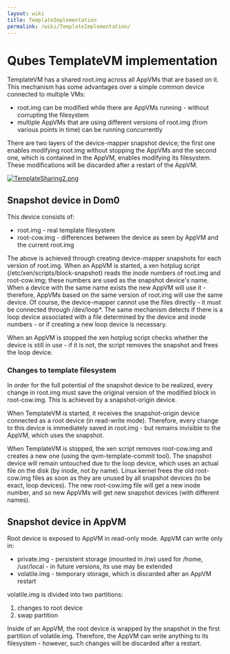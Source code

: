 ```yaml
---
layout: wiki
title: TemplateImplementation
permalink: /wiki/TemplateImplementation/
---
```


Qubes TemplateVM implementation
===============================

TemplateVM has a shared root.img across all AppVMs that are based on it. This mechanism has some advantages over a simple common device connected to multiple VMs:

-   root.img can be modified while there are AppVMs running - without corrupting the filesystem
-   multiple AppVMs that are using different versions of root.img (from various points in time) can be running concurrently

There are two layers of the device-mapper snapshot device; the first one enables modifying root.img without stopping the AppVMs and the second one, which is contained in the AppVM, enables modifying its filesystem. These modifications will be discarded after a restart of the AppVM.

[![TemplateSharing2.png](/chrome/site/../../../site/TemplateSharing2.png "TemplateSharing2.png")](/chrome/site/../../../site/TemplateSharing2.png)

Snapshot device in Dom0
-----------------------

This device consists of:

-   root.img - real template filesystem
-   root-cow.img - differences between the device as seen by AppVM and the current root.img

The above is achieved through creating device-mapper snapshots for each version of root.img. When an AppVM is started, a xen hotplug script (/etc/xen/scripts/block-snapshot) reads the inode numbers of root.img and root-cow.img; these numbers are used as the snapshot device's name. When a device with the same name exists the new AppVM will use it - therefore, AppVMs based on the same version of root.img will use the same device. Of course, the device-mapper cannot use the files directly - it must be connected through /dev/loop\*. The same mechanism detects if there is a loop device associated with a file determined by the device and inode numbers - or if creating a new loop device is necessary.

When an AppVM is stopped the xen hotplug script checks whether the device is still in use - if it is not, the script removes the snapshot and frees the loop device.

### Changes to template filesystem

In order for the full potential of the snapshot device to be realized, every change in root.img must save the original version of the modified block in root-cow.img. This is achieved by a snapshot-origin device.

When TemplateVM is started, it receives the snapshot-origin device connected as a root device (in read-write mode). Therefore, every change to this device is immediately saved in root.img - but remains invisible to the AppVM, which uses the snapshot.

When TemplateVM is stopped, the xen script removes root-cow.img and creates a new one (using the qvm-template-commit tool). The snapshot device will remain untouched due to the loop device, which uses an actual file on the disk (by inode, not by name). Linux kernel frees the old root-cow.img files as soon as they are unused by all snapshot devices (to be exact, loop devices). The new root-cow.img file will get a new inode number, and so new AppVMs will get new snapshot devices (with different names).

Snapshot device in AppVM
------------------------

Root device is exposed to AppVM in read-only mode. AppVM can write only in:

-   private.img - persistent storage (mounted in /rw) used for /home, /usr/local - in future versions, its use may be extended
-   volatile.img - temporary storage, which is discarded after an AppVM restart

volatile.img is divided into two partitions:

1.  changes to root device
2.  swap partition

Inside of an AppVM, the root device is wrapped by the snapshot in the first partition of volatile.img. Therefore, the AppVM can write anything to its filesystem - however, such changes will be discarded after a restart.
